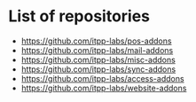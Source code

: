 List of repositories
====================

* https://github.com/itpp-labs/pos-addons
* https://github.com/itpp-labs/mail-addons
* https://github.com/itpp-labs/misc-addons
* https://github.com/itpp-labs/sync-addons
* https://github.com/itpp-labs/access-addons
* https://github.com/itpp-labs/website-addons

